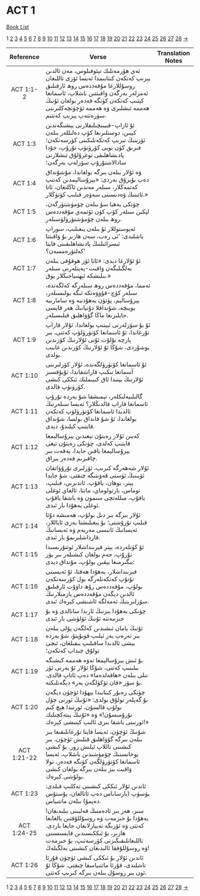 # ACT 1
[Book List](../README.md)

1 [2](./chapter_2.md) [3](./chapter_3.md) [4](./chapter_4.md) [5](./chapter_5.md) [6](./chapter_6.md) [7](./chapter_7.md) [8](./chapter_8.md) [9](./chapter_9.md) [10](./chapter_10.md) [11](./chapter_11.md) [12](./chapter_12.md) [13](./chapter_13.md) [14](./chapter_14.md) [15](./chapter_15.md) [16](./chapter_16.md) [17](./chapter_17.md) [18](./chapter_18.md) [19](./chapter_19.md) [20](./chapter_20.md) [21](./chapter_21.md) [22](./chapter_22.md) [23](./chapter_23.md) [24](./chapter_24.md) [25](./chapter_25.md) [26](./chapter_26.md) [27](./chapter_27.md) [28](./chapter_28.md) [->](./chapter_2.md)

| Reference | Verse | Translation Notes |
|:---------:|-------|-------------------|
|ACT 1:1-2|ئەي ھۆرمەتلىك تېئوفىلوس، مەن ئالدىن يېزىپ كەتكەن كىتابىمدا ئەيسا ئۆزى تاللىغان روسۇللارغا مۇقەددەس روھ ئارقىلىق ئەمرلەر بەرگەن ۋاقىتتىن باشلاپ، ئاسمانغا كېتىپ كەتكەن كۈنگە قەدەر بولغان ئۇنىڭ ھەممە ئىشلىرى ۋە ھەممە ئۆچۈتچەكلىرىنى سۈرەتتەپ يېزىپ كەتتىم.||
|ACT 1:3|ئۇ ئازاپ-قىيىنچىلىقلارنى يېشىگەندىن كېيىن، دوستلىرىغا كۆپ دەلىللەر بىلەن ئۆزىنىڭ تىرىپ كەتكەنلىكىنى كۆرسەتكەن؛ قىرىق كۈن بويى كۆرۈنۈپ تۇرۇپ، خۇدا پادىشاھلىقى توغرۇلۇق ئىشلارنى سادالاشتۇرۇپ سۆزلەپ بەرگەن؛||
|ACT 1:4|ۋە ئۇلار بىلەن بىرگە بولغاندا، مۇشۇنداق دەپ بۇيرۇق بەردى: «يېرۇسالېمدىن كەتىپ كەتمەڭلار، سىلەر مەندىن ئاڭلىغان، ئاتا ئاتىنىڭ ۋەدىسىنى سەۋەر قىلىپ كۈتۈڭلار.»||
|ACT 1:5|چۈنكى يەھيا سۇ بىلەن چۆمۈشتۈرگەن، لېكىن سىلەر كۆپ كۈن ئۆتمەي مۇقەددەس روھ بىلەن چۆمۈشتۈرۈلۈسىلەر.||
|ACT 1:6|ئەپوستوللار ئۇ بىلەن يىغىلىپ، سوراپ باشلىدى: 'ئى رەب، سەن ھازىر بۇ ۋاقىتتا ئىسرائىلنىڭ پادىشاھلىقىنى قايتا كەلتۈرەمسەن؟'||
|ACT 1:7|ئۇ ئۇلارغا دېدى: «ئاتا ئۆز ھوقۇقى بىلەن بەلگىلىگەن ۋاقىت-پەيتلەرنى سىلەر بىلىشكە ئېھتىياجىڭلار يوق.»||
|ACT 1:8|ئەمما، مۇقەددەس روھ سىلەرگە كەلگەندە، سىلەر كۈچ-قۇۋۋەتكە ئىگە بولىسىلەر، يېرۇسالېم، پۈتۈن يەھۇدىيە ۋە سامارىيە بويىچە، شۇنداقلا دۇنيانىڭ ھەر قايسى جايلىرىغا ماڭا گۇۋاھلىق قىلىسىلەر.||
|ACT 1:9|ئۇ بۇ سۆزلەرنى ئېيتىپ بولغاندا، ئۇلار قاراپ تۇرغاندا، ئۇ ئاسمانغا كۆتۈرۈلۈپ كەتتى، بىر پارچە بۇلۇت ئۇنى ئۇلارنىڭ كۆزىدىن يوشۇردى، شۇڭا ئۇ ئۇلارنىڭ كۆزىدىن غايىب بولدى.||
|ACT 1:10|ئۇ ئاسمانغا كۆتۈرۈلگەندە، ئۇلار كۆزلىرىنى آسمانغا تىكىپ قاراشقاندا، تۇيۇقسىز ئۇلارنىڭ يېنىدا ئاق كىيىملىك ئىككى كىشى كۆرۈنۈپ قالدى.||
|ACT 1:11|گالىلىيەلىكلەر، نېمىشقا شۇ يەردە تۇرۇپ ئاسمانغا قاراپ قالدىڭلار؟ ئەيسا سىلەرنىڭ ئالدىدا ئاسمانغا كۆتۈرۈلۈپ كەتكەن بولغاندا، ئۇ شۇ قانداق بولسا، شۇنداق قايتىپ كېلىدۇ، دېدى.||
|ACT 1:12|كەيىن ئۇلار زەيتۇن تېغىدىن يېرۇسالېمغا قايتىپ كەلدى، چۈنكى زەيتۇن تېغى يېرۇسالېمغا ياقىن جايدا، پەقەت بىر چاقىرىم قەدەر يىراق.||
|ACT 1:13|ئۇلار شەھەرگە كىرىپ، ئۆزلىرى تۇرۇۋاتقان ئۆيىنىڭ ئۈستى قەۋىتىگە چىقتى. شۇ جايدا پېتر، يوھان، ياقۇپ، ئاندىرىي، فىلىپ، توماس، بارتولوماي، ماتتا، ئالفاي ئوغلى ياقۇپ، مىللەتچى سىمون ۋە باشقا ياقۇپ ئوغلى يەھۇدا بار ئىدى.||
|ACT 1:14|ئۇلار بىرگە بىر دىل بولۇپ، ھەمىشە دۇئا قىلىپ تۇرۇشتى؛ بۇ يىغىلىشتا بەزى ئاياللار، ئەيسانىڭ ئانىسى مەريەم ۋە ئەيسانىڭ قارداشلىرىمۇ بار ئىدى.||
|ACT 1:15|ئۇ كۈنلەردە، پېتر قېرىنداشلار ئوتتۇرىسىدا تۇرۇپ، جەم بولغان كىشىلەر بىر يۈز يىگىرمىغا يېقىن بولۇپ، مۇنداق دېدى:||
|ACT 1:16|قېرىنداشلار، يەھۇدا ھەقتا، ئۇ ئەيسىنى تۇتۇپ كەتكەنلەرگە يول كۆرسەتكەن بولۇپ، مۇقەددەس رۇھ داۋۇت ئارقىلىق ئالدىن دېگەن مۇقەددەس يازمىلارنىڭ سۆزلىرىنىڭ ئەمەلگە ئاشىشى كېرەك ئىدى.||
|ACT 1:17|چۈنكى يەھۇدا بىزنىڭ ئارىدا سانالدى ۋە بۇ خىزمەتتە ئۇنىڭ ئۈلۈشى بار ئىدى||
|ACT 1:18|ئۇنىڭ يامان ئىشىدىن كەلگەن پۇلى بىلەن بىر تەرەپ يەر ئېلىپ قويۇپتۇ، شۇ يەردە بېشى ئالدىدا ساقىلىپ يىقىلغان، ئىچى تولۇق چىداپ كەتكەن؛||
|ACT 1:19|بۇ ئىش يېرۇسالېمغا تەۋە ھەممە كىشىگە بىلىنىپ كەتتى، شۇڭا ئۇلار ئۇ يەرنى ئۆز تىلى بىلەن «ھاقەلدەما» دەپ ئاتاپ قالدى. بۇ سۆز «قان تۆكۈلگەن يەر» دېگەنلىكتە.||
|ACT 1:20|چۈنكى زەبۇر كىتابىدا يېھۇدا ئۈچۈن دېگەن بۇ گەپلەر تولۇق بولدى: «ئۇنىڭ ئورنى چۆل بولۇپ قالسۇن، ئورنىدا ھېچ كىم تۇرۇمىسۇن!» ۋە «ئۇنىڭ يېتەكچىلىك ئورنىنى باشقا بىرى ئالىپ كېتىشى كېرەك!»||
|ACT 1:21-22|شۇنىڭ ئۈچۈن، ئەيسا قايتا تۇرغانلىقىغا بىز بىلەن بىرگە گۇۋاھلىق قىلىش ئۈچۈن، بىر كىشىنى تاللاپ ئېلىش زور. بۇ كىشى يوخانسنىڭ چۆمۈشىدىن باشلاپ، ئەيسا ئاسمانغا كۆتۈرۈلگەن كۈنگە قەدەر، تولا ۋاقىت بىز بىلەن بىرگە بولغان كىشى بولۇشى كېرەك.||
|ACT 1:23|ئاندىن ئۇلار ئىككى كىشىنى تەكلىپ قىلدى: يۈسۈپ (بارساباس دەپ ئاتالغان، يۇستۇس دەپمۇ) بىلەن ماتتىياس.||
|ACT 1:24-25|سىز، ھەر بىر ئادەمنىڭ قەلبىنى بىلىدىغان! يەھۇدا بۇ خىزمەت ۋە روسۇللۇقتىن يالغانغا كەتتى ۋە ئۆزىگە تەييارلانغان جايغا باردى. ھازىر، بۇ ئىككىسىدىن قايسىسىنى تاللىغانلىقىڭىزنى كۆرسەتىپ، بۇ خىزمەت ۋە روسۇللۇققا ئالىدىغان كىشىنى بەلگىلەڭ!||
|ACT 1:26|ئاندىن ئۇلار بۇ ئىككى كىشى ئۈچۈن قۇرئا تاشلىدى، قۇرئا ماتتىياسقا چىقتى. شۇڭا ئۇ ئون بىر روسۇل بىلەن بىرگە كىرىپ كەتتى.||


1 [2](./chapter_2.md) [3](./chapter_3.md) [4](./chapter_4.md) [5](./chapter_5.md) [6](./chapter_6.md) [7](./chapter_7.md) [8](./chapter_8.md) [9](./chapter_9.md) [10](./chapter_10.md) [11](./chapter_11.md) [12](./chapter_12.md) [13](./chapter_13.md) [14](./chapter_14.md) [15](./chapter_15.md) [16](./chapter_16.md) [17](./chapter_17.md) [18](./chapter_18.md) [19](./chapter_19.md) [20](./chapter_20.md) [21](./chapter_21.md) [22](./chapter_22.md) [23](./chapter_23.md) [24](./chapter_24.md) [25](./chapter_25.md) [26](./chapter_26.md) [27](./chapter_27.md) [28](./chapter_28.md) [->](./chapter_2.md)